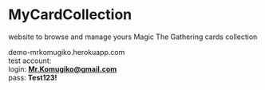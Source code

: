 # MyCardCollection
website to browse and manage yours Magic The Gathering cards collection

demo-mrkomugiko.herokuapp.com<br/>
test account:<br/>
login: <b>Mr.Komugiko@gmail.com</b><br/>
pass: <b>Test123!</b><br/>
